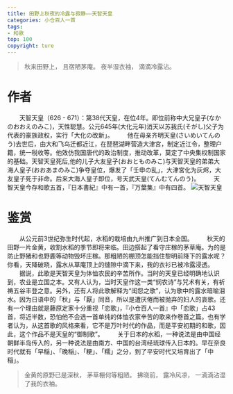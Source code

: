 ```yaml
---
title: 田野上秋夜的冷露与寂静——天智天皇
categories: 小仓百人一首
tags:
- 和歌
top: 100
copyright: ture
---
```


> 秋来田野上， 且宿陋茅庵。
> 夜半湿衣袖， 滴滴冷露沾。
<!-- more -->

# 作者
&emsp;&emsp;天智天皇（626 - 671）：第38代天皇，在位4年。即位前称中大兄皇子(なかのおおえのみこ)，天性聪慧。公元645年(大化元年)消天以苏我氏(そがし)父子为代表的豪族政权，实行「大化の改新」。
&emsp;&emsp;他在母亲齐明天皇(さいめいてんのう)去世后，由大和飞鸟迁都近江，在琵琶湖畔营造大津宮，制定近江令，整理户籍，统一税收等。他效仿我国唐代的政治制度，推动改革，莫定了中央集权制国家的基础。天智天皇死后,他的儿子大友皇子(おおとものみこ)与天智天皇的弟弟大海人皇子(おおあまのみこ)争夺皇位，爆发了「壬申の乱」，大津宮化为灰烬，大友皇子死于非命。后来大海人皇子即位，号天武天皇(てんむてんのう)。
&emsp;&emsp;天智天皇今存和歌五首，『日本書紀』中有一首，『万葉集』中有四首。
![](https://ws1.sinaimg.cn/large/749c46aagy1fya7t9c650j208w08t41e.jpg '天智天皇')

# 鉴赏
&emsp;&emsp;从公元前3世纪弥生时代起，水稻的栽培由九州推广到日本全国。
&emsp;&emsp;秋天的田野一片金黄，收割水稻的季节即将来临。田边搭起了看守庄稼的茅草庵。为的是防止野猪和也野鹿等动物毁坏庄稼。那粗陋的棚顶怎能挡住黎明前降下的露水呢？你看，天降破晓，露水从草庵顶上的缝隙中滴下来，我的衣衫已被冷露浸透。
&emsp;&emsp;据说，此歌是天智天皇为体恤农民的辛苦所作。当时的天皇已经明确地认识到，农业是立国之本。又有人认为，当时天皇作这一类“悯农诗”与咒术有关，有祈祷五谷丰登之意。另外，还有人将此歌解释为“闺怨之歌”，认为歌中的露水暗喻泪水。因为日语中的「秋」与「厭」同音，所以是遭厌倦而被抛弃的妇人的哀歌。还有一个理由就是藤原定家十分重视「恋歌」，『小仓百人一首』中「恋歌」占43首，将近半数，恐怕他不会选一首单纯的体恤农家辛苦的歌来作卷首之篇。也有学者认为，从这首歌的风格来看，它不是万叶时代的作品，而是平安初期的和歌，因此，这个作品不是天皇的“御制歌”。
&emsp;&emsp;关于日本的水稻，一种说法是由中国经朝鲜半岛传入的，另一种说法是由南方、中国的台湾经琉球传入日本的。早在奈良时代就有「早稲」、「晚稲」、「粳」、「糯」之分，到了平安时代又培育出了「中稲」。

> 金黄的原野已是深秋，
> 茅草棚何等粗陋。
> 拂晓前，
> 露冷风凉，
> 一滴滴沾湿了我的衣袖。
